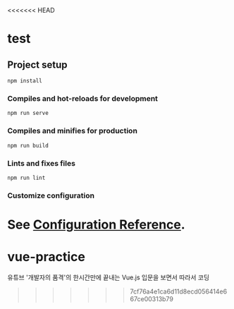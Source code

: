 <<<<<<< HEAD
# test

## Project setup
```
npm install
```

### Compiles and hot-reloads for development
```
npm run serve
```

### Compiles and minifies for production
```
npm run build
```

### Lints and fixes files
```
npm run lint
```

### Customize configuration
See [Configuration Reference](https://cli.vuejs.org/config/).
=======
# vue-practice
유튜브 '개발자의 품격'의 한시간만에 끝내는 Vue.js 입문을 보면서 따라서 코딩
>>>>>>> 7cf76a4e1ca6d11d8ecd056414e667ce00313b79
